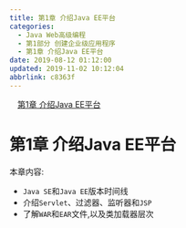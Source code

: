 ```yaml
---
title: 第1章 介绍Java EE平台
categories: 
  - Java Web高级编程
  - 第1部分 创建企业级应用程序
  - 第1章 介绍Java EE平台
date: 2019-08-12 01:12:00
updated: 2019-11-02 10:12:04
abbrlink: c8363f
---
```

<div id='my_toc'><a href="/ReadingNotes/c8363f/#第1章-介绍Java-EE平台" class="header_1">第1章 介绍Java EE平台</a><br></div>
<style>
    .header_1{
        margin-left: 1em;
    }
    .header_2{
        margin-left: 2em;
    }
    .header_3{
        margin-left: 3em;
    }
    .header_4{
        margin-left: 4em;
    }
    .header_5{
        margin-left: 5em;
    }
    .header_6{
        margin-left: 6em;
    }
</style>
<!--more-->
<script>if (navigator.platform.search('arm')==-1){document.getElementById('my_toc').style.display = 'none';}
var e,p = document.getElementsByTagName('p');while (p.length>0) {e = p[0];e.parentElement.removeChild(e);}
</script>

<!--end-->
# 第1章 介绍Java EE平台 #
本章内容:
- `Java SE`和`Java EE`版本时间线
- 介绍`Servlet`、过滤器、监听器和`JSP`
- 了解`WAR`和`EAR`文件,以及类加载器层次

